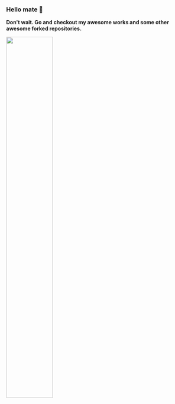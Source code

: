 ### Hello mate :wave:

**Don't wait. Go and checkout my awesome works and some other awesome forked repositories.**

<img src = 'https://user-images.githubusercontent.com/101002817/159160658-609bbd7e-4866-44dd-9117-70beb411e89c.jpg' width = '50%'>
